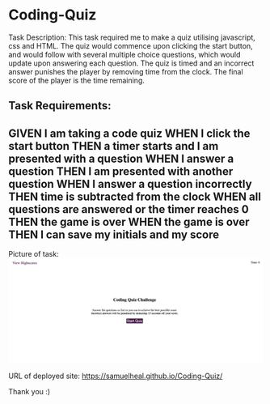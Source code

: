 # Coding-Quiz


Task Description:
This task required me to make a quiz utilising javascript, css and HTML. The quiz would commence upon clicking the start button, and would follow with several multiple choice questions, which would update upon answering each question. The quiz is timed and an incorrect answer punishes the player by removing time from the clock. The final score of the player is the time remaining.

Task Requirements:
---------------------------------------
GIVEN I am taking a code quiz
WHEN I click the start button
THEN a timer starts and I am presented with a question
WHEN I answer a question
THEN I am presented with another question
WHEN I answer a question incorrectly
THEN time is subtracted from the clock
WHEN all questions are answered or the timer reaches 0
THEN the game is over
WHEN the game is over
THEN I can save my initials and my score
---------------------------------------

Picture of task:
![screenshot](pic.png)

URL of deployed site:
https://samuelheal.github.io/Coding-Quiz/


Thank you :)


